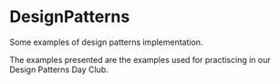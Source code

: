 # DesignPatterns
Some examples of design patterns implementation.

The examples presented are the examples used for practiscing in our Design Patterns Day Club.
